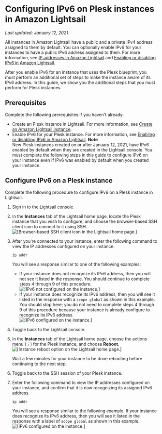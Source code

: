 # Configuring IPv6 on Plesk instances in Amazon Lightsail<a name="amazon-lightsail-configure-ipv6-on-plesk"></a>

 *Last updated: January 12, 2021* 

All instances in Amazon Lightsail have a public and a private IPv4 address assigned to them by default\. You can optionally enable IPv6 for your instances to have a public IPv6 address assigned to them\. For more information, see [IP addresses in Amazon Lightsail](understanding-public-ip-and-private-ip-addresses-in-amazon-lightsail.md) and [Enabling or disabling IPv6 in Amazon Lightsail](amazon-lightsail-enable-disable-ipv6.md)\.

After you enable IPv6 for an instance that uses the Plesk blueprint, you must perform an additional set of steps to make the instance aware of its IPv6 address\. In this guide, we show you the additional steps that you must perform for Plesk instances\.

## Prerequisites<a name="ipv6-plesk-prerequisites"></a>

Complete the following prerequisites if you haven't already:
+ Create an Plesk instance in Lightsail\. For more information, see [Create an Amazon Lightsail instance](how-to-create-amazon-lightsail-instance-virtual-private-server-vps.md)\.
+ Enable IPv6 for your Plesk instance\. For more information, see [Enabling or disabling IPv6 in Amazon Lightsail](amazon-lightsail-enable-disable-ipv6.md)\.
**Note**  
New Plesk instances created on or after January 12, 2021, have IPv6 enabled by default when they are created in the Lightsail console\. You must complete the following steps in this guide to configure IPv6 on your instance even if IPv6 was enabled by default when you created your instance\.

## Configure IPv6 on a Plesk instance<a name="configure-ipv6-plesk"></a>

Complete the following procedure to configure IPv6 on a Plesk instance in Lightsail\.

1. Sign in to the [Lightsail console](https://lightsail.aws.amazon.com/)\.

1. In the **Instances** tab of the Lightsail home page, locate the Plesk instance that you wish to configure, and choose the browser\-based SSH client icon to connect to it using SSH\.  
![\[Browser-based SSH client icon in the Lightsail home page.\]](https://d9yljz1nd5001.cloudfront.net/en_us/a7664053563006144d6133a21b463972/images/lightsail-plesk-ssh-quick-connect.png)

1. After you're connected to your instance, enter the following command to view the IP addresses configured on your instance\.

   ```
   ip addr
   ```

   You will see a response similar to one of the following examples:
   + If your instance does not recognize its IPv6 address, then you will not see it listed in the response\. You should continue to complete steps 4 through 9 of this procedure\.  
![\[IPv6 not configured on the instance.\]](https://d9yljz1nd5001.cloudfront.net/en_us/a7664053563006144d6133a21b463972/images/lightsail-plesk-ssh-ip-addr-ipv6-not-configured.png)
   + If your instance does recognize its IPv6 address, then you will see it listed in the response with a `scope global` as shown in this example\. You should stop here; you do not need to complete steps 4 through 9 of this procedure because your instance is already configure to recognize its IPv6 address\.  
![\[IPv6 configured on the instance.\]](https://d9yljz1nd5001.cloudfront.net/en_us/a7664053563006144d6133a21b463972/images/lightsail-plesk-ssh-ip-addr-ipv6-configured.png)

1. Toggle back to the Lightsail console\.

1. In the **Instances** tab of the Lightsail home page, choose the actions menu \(⋮\) for the Plesk instance, and choose **Reboot**\.  
![\[Instance reboot option on the Lightsail home page.\]](https://d9yljz1nd5001.cloudfront.net/en_us/a7664053563006144d6133a21b463972/images/lightsail-plesk-instance-reboot.png)

   Wait a few minutes for your instance to be done rebooting before continuing to the next step\.

1. Toggle back to the SSH session of your Plesk instance\.

1. Enter the following command to view the IP addresses configured on your instance, and confirm that it is now recognizing its assigned IPv6 address\.

   ```
   ip addr
   ```

   You will see a response similar to the following example\. If your instance does recognize its IPv6 address, then you will see it listed in the response with a label of `scope global` as shown in this example\.  
![\[IPv6 configured on the instance.\]](https://d9yljz1nd5001.cloudfront.net/en_us/a7664053563006144d6133a21b463972/images/lightsail-plesk-ssh-ip-addr-ipv6-configured.png)
